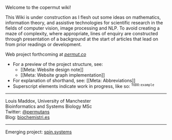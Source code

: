 Welcome to the copermut wiki!

This Wiki is under construction as I flesh out some ideas on mathematics, information theory, and assistive technologies for scientific research in the fields of computer vision, image processing and NLP. To avoid creating a maze of complexity, where appropriate, lines of enquiry are constructed through presentation of a background at the start of articles that lead on from prior readings or development.

Web project forthcoming at [_permut.co_](http://permut.co)

- For a preview of the project structure, see:
  - [[Meta: Website design note]]
  - [[Meta: Website graph implementation]]
- For explanation of shorthand, see: [[Meta: Abbreviations]]
- Superscript elements indicate work in progress, like so: <sup>`TODO:example`</sup>

- - -
Louis Maddox, University of Manchester  
Bioinformatics and Systems Biology MSc  
Twitter: [@permutans](https://twitter.com/permutans)  
Blog: [biochemistri.es](http://biochemistri.es)
- - -
Emerging project: [spin.systems](http://spin.systems)